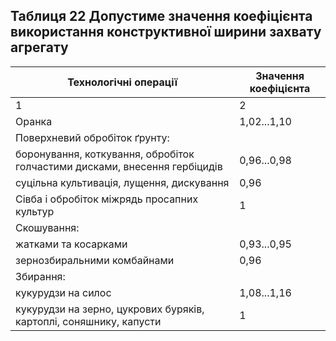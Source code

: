 ## Таблиця 22 Допустиме значення коефіцієнта використання  конструктивної ширини захвату агрегату
Технологічні операції|Значення коефіцієнта
--|--
1|2
Оранка|1,02...1,10
Поверхневий обробіток ґрунту:|
     боронування, коткування, обробіток голчастими дисками, внесення       гербіцидів   |0,96...0,98
     суцільна культивація, лущення, дискування  |0,96
Сівба і обробіток міжрядь просапних культур   |1
Скошування:|
     жатками та косарками |0,93...0,95
     зернозбиральними комбайнами |0,96
Збирання:|
     кукурудзи на силос   |1,08...1,16
     кукурудзи на зерно, цукрових буряків, картоплі, соняшнику, капусти|1
